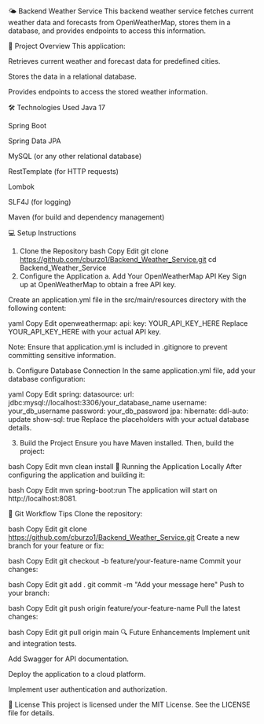🌤️ Backend Weather Service
This backend weather service fetches current weather data and forecasts from OpenWeatherMap, stores them in a database, and provides endpoints to access this information.

📌 Project Overview
This application:

Retrieves current weather and forecast data for predefined cities.

Stores the data in a relational database.

Provides endpoints to access the stored weather information.

🛠 Technologies Used
Java 17

Spring Boot

Spring Data JPA

MySQL (or any other relational database)

RestTemplate (for HTTP requests)

Lombok

SLF4J (for logging)

Maven (for build and dependency management)

💻 Setup Instructions
1. Clone the Repository
bash
Copy
Edit
git clone https://github.com/cburzo1/Backend_Weather_Service.git
cd Backend_Weather_Service
2. Configure the Application
a. Add Your OpenWeatherMap API Key
Sign up at OpenWeatherMap to obtain a free API key.

Create an application.yml file in the src/main/resources directory with the following content:

yaml
Copy
Edit
openweathermap:
  api:
    key: YOUR_API_KEY_HERE
Replace YOUR_API_KEY_HERE with your actual API key.

Note: Ensure that application.yml is included in .gitignore to prevent committing sensitive information.

b. Configure Database Connection
In the same application.yml file, add your database configuration:

yaml
Copy
Edit
spring:
  datasource:
    url: jdbc:mysql://localhost:3306/your_database_name
    username: your_db_username
    password: your_db_password
  jpa:
    hibernate:
      ddl-auto: update
    show-sql: true
Replace the placeholders with your actual database details.

3. Build the Project
Ensure you have Maven installed. Then, build the project:

bash
Copy
Edit
mvn clean install
🚀 Running the Application Locally
After configuring the application and building it:

bash
Copy
Edit
mvn spring-boot:run
The application will start on http://localhost:8081.

🔁 Git Workflow Tips
Clone the repository:

bash
Copy
Edit
git clone https://github.com/cburzo1/Backend_Weather_Service.git
Create a new branch for your feature or fix:

bash
Copy
Edit
git checkout -b feature/your-feature-name
Commit your changes:

bash
Copy
Edit
git add .
git commit -m "Add your message here"
Push to your branch:

bash
Copy
Edit
git push origin feature/your-feature-name
Pull the latest changes:

bash
Copy
Edit
git pull origin main
🔍 Future Enhancements
Implement unit and integration tests.

Add Swagger for API documentation.

Deploy the application to a cloud platform.

Implement user authentication and authorization.

📄 License
This project is licensed under the MIT License. See the LICENSE file for details.

